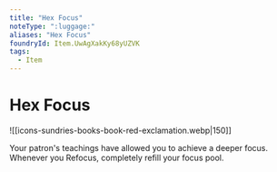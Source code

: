 ```yaml
---
title: "Hex Focus"
noteType: ":luggage:"
aliases: "Hex Focus"
foundryId: Item.UwAgXakKy68yUZVK
tags:
  - Item
---
```


# Hex Focus
![[icons-sundries-books-book-red-exclamation.webp|150]]

Your patron's teachings have allowed you to achieve a deeper focus. Whenever you Refocus, completely refill your focus pool.
